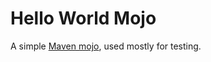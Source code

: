 Hello World Mojo
================

A simple [Maven mojo][maven-mojo], used mostly for testing.

[maven-mojo]: http://maven.apache.org/developers/mojo-api-specification.html "Mojo API Specification"
